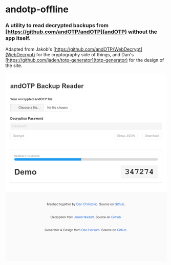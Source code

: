 # andotp-offline

### A utility to read decrypted backups from [https://github.com/andOTP/andOTP](andOTP) without the app itself.

Adapted from Jakob's [https://github.com/andOTP/WebDecrypt](WebDecrypt) for the cryptography side of things, and Dan's [https://github.com/jaden/totp-generator](totp-generator) for the design of the site.

<p align="center">
  <img src="https://github.com/christovic/andotp-offline/blob/master/andotp-decrypt.png?raw=true"/>
</p>

